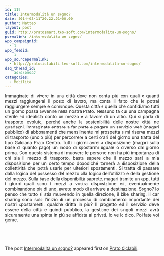 ```yaml
---
id: 119
title: Intermodalità un sogno?
date: 2014-02-11T20:22:51+00:00
author: Matteo
layout: post
guid: http://pratosmart.teo-soft.com/intermodalita-un-sogno/
permalink: /intermodalita-un-sogno/
wpo_campaignid:
  - 1
wpo_feedid:
  - 1
wpo_sourcepermalink:
  - http://pratociclabili.teo-soft.com/intermodalita-un-sogno/
dsq_thread_id:
  - 3048409987
categories:
  - Mobilità
---
```

<div style="text-align: justify;">
  Immaginate di vivere in una città dove non conta più con quali e quanti mezzi raggiungerai il posto di lavoro, ma conta il fatto che lo potrai raggiungere sempre e comunque. Questa città è quella che confidiamo tutti un giorno possa avvenire nella nostra Prato. Nessuno fa qui una campagna sterile ed idealista conto un mezzo e a favore di un altro. Qui si parla di trasporto evoluto, perché anche la sostenibilità delle nostre città ne guadagni. Immaginate entrare a far parte e pagare un servizio web (magari pubblico) di abbonamenti che mensilmente mi prospetta e mi riserva mezzi di trasporto (uno o più) per percorrere a certi orari del giorno una tratta del tipo Galciana Prato Centro. Tutti i giorni avrei a disposizione (magari sulla base di quanto pago) un modo di spostarmi uguale o diverso dal giorno prima. Con questo sistema di muovere le persone non ha più importanza di chi sia il mezzo di trasporto, basta sapere che il mezzo sarà a mia disposizione per un certo tempo dopodiché tornerà a disposizione della collettività che potrà usarlo per ulteriori spostamenti. Si tratta di passare dalla logica del possesso del mezzo alla logica dell&#8217;utilizzo e della gestione del mezzo. Sulla base della disponibilità saprete, magari tramite un app, tutti i giorni quali sono i mezzi a vostra disposizione ed, eventualmente combinandone più di uno, avrete modo di arrivare a destinazione. Sogno? Io penso che tutto si stia muovendo in quella direzione, il bike sharing, il car sharing sono solo l&#8217;inizio di un processo di cambiamento importante dei nostri spostamenti. qualche dritta in piu? Il progetto ed il servizio deve essere della città e quindi pubblico, la gestione dei singoli mezzi avrà sicuramente una spinta in più se affidata ai privati. Io ve lo dico. Poi fate voi gente.
</div>

&nbsp;

&nbsp;

The post <a href="http://pratociclabili.teo-soft.com/intermodalita-un-sogno/" rel="nofollow">Intermodalità un sogno?</a> appeared first on <a href="http://pratociclabili.teo-soft.com" rel="nofollow">Prato Ciclabili</a>.